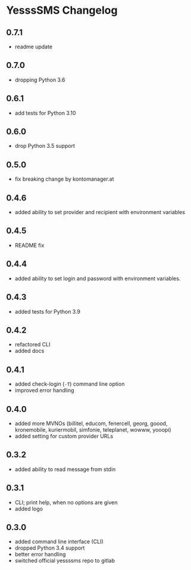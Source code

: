 # YesssSMS Changelog

## 0.7.1

- readme update

## 0.7.0

- dropping Python 3.6

## 0.6.1

- add tests for Python 3.10

## 0.6.0

- drop Python 3.5 support

## 0.5.0

- fix breaking change by kontomanager.at

## 0.4.6

- added ability to set provider and recipient with environment variables

## 0.4.5

- README fix

## 0.4.4

- added ability to set login and password with environment variables.

## 0.4.3

- added tests for Python 3.9

## 0.4.2

- refactored CLI
- added docs

## 0.4.1

- added check-login (`-T`) command line option
- improved error handling

## 0.4.0

- added more MVNOs (billitel, educom, fenercell, georg, goood, kronemobile, kuriermobil, simfonie, teleplanet, wowww, yooopi)
- added setting for custom provider URLs

## 0.3.2

- added ability to read message from stdin

## 0.3.1

- CLI; print help, when no options are given
- added logo

## 0.3.0

- added command line interface (CLI)
- dropped Python 3.4 support
- better error handling
- switched official yessssms repo to gitlab

